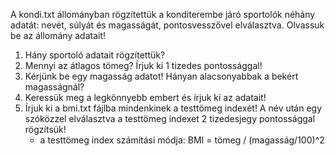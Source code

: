 A kondi.txt állományban rögzítettük a konditerembe járó sportolók néhány adatát: nevét, súlyát és magasságát, pontosvesszővel elválasztva.
Olvassuk be az állomány adatait!

1. Hány sportoló adatait rögzítettük?
2. Mennyi az átlagos tömeg? Írjuk ki 1 tizedes pontossággal!
3. Kérjünk be egy magasság adatot! Hányan alacsonyabbak a bekért magasságnál?
4. Keressük meg a legkönnyebb embert és írjuk ki az adatait!
5. Írjuk ki a bmi.txt fájlba mindenkinek a testtömeg indexét! A név után egy szóközzel elválasztva a testtömeg indexet 2 tizedesjegy pontossággal rögzítsük!
   - a testtömeg index számítási módja: BMI = tömeg / (magasság/100)^2

